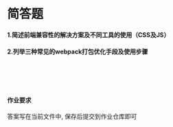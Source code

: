 # 简答题

#### 1.简述前端兼容性的解决方案及不同工具的使用（CSS及JS）







#### 2.列举三种常见的webpack打包优化手段及使用步骤

　

　



#### 作业要求

答案写在当前文件中, 保存后提交到作业仓库即可
